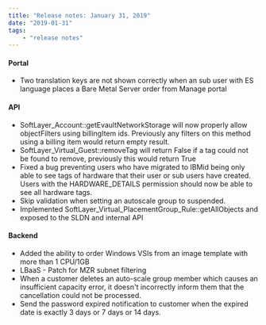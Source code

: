 ```yaml
---
title: "Release notes: January 31, 2019"
date: "2019-01-31"
tags:
    - "release notes"
---
```



#### Portal
- Two translation keys are not shown correctly when an sub user with ES language places a Bare Metal Server order from Manage portal

#### API

- SoftLayer_Account::getEvaultNetworkStorage will now properly allow objectFilters using billingItem ids. Previously any filters on this method using a billing item would return empty result.
- SoftLayer_Virtual_Guest::removeTag will return False if a tag could not be found to remove, previously this would return True
- Fixed a bug preventing users who have migrated to IBMid being only able to see tags of hardware that their user or sub users have created. Users with the HARDWARE_DETAILS permission should now be able to see all hardware tags.
- Skip validation when setting an autoscale group to suspended. 
- Implemented SoftLayer_Virtual_PlacementGroup_Rule::getAllObjects and exposed to the SLDN and internal API


#### Backend
- Added the ability to order Windows VSIs from an image template with more than 1 CPU/1GB
- LBaaS - Patch for MZR subnet filtering
- When a customer deletes an auto-scale group member which causes an insufficient capacity error, it doesn't incorrectly inform them that the cancellation could not be processed.
- Send the password expired notification to customer when the expired date is exactly 3 days or 7 days or 14 days.
